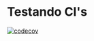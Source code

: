 # Testando CI's

[![codecov](https://codecov.io/gh/andrewlucasgs/github-workflows/branch/master/graph/badge.svg)](https://codecov.io/gh/andrewlucasgs/github-workflows)
